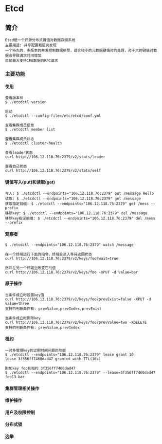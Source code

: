 # Etcd

## 简介
    Etcd是一个开源分布式键值对数据存储系统
    主要用途: 共享配置和服务发现
    一个持久的，多版本的并发控制数据模型，适合较小的元数据键值对的处理，对于大的键值对数据会导致请求时间增加
    目前最大支持1MB数据的RPC请求

### 主要功能

#### 使用
    查看版本号
    $ ./etcdctl version
    
    启动
    $ ./etcdctl --config-file=/etc/etcd/conf.yml
    
    查看集群成员信息
    $ ./etcdctl member list
    
    查看集群成员状态
    $ ./etcdctl cluster-health
    
    查看leader状态
    curl http://106.12.118.76:2379/v2/stats/leader
    
    查看自己状态
    curl http://106.12.118.76:2379/v2/stats/self


#### 键值写入(put)和读取(get)
    写入: $ ./etcdctl --endpoints="106.12.118.76:2379" put /message Hello
    读取: $ ./etcdctl --endpoints="106.12.118.76:2379" get /message
    获取指定前缀: $ ./etcdctl --endpoints="106.12.118.76:2379" get /mess --prefix
    移除key: $ ./etcdctl --endpoints="106.12.118.76:2379" del /message
    移除key指定前缀: $ ./etcdctl --endpoints="106.12.118.76:2379" del /mess --prefix

#### 观察者
    $ ./etcdctl --endpoints="106.12.118.76:2379" watch /message
    
    在一个终端运行下面的指令，终端会进入等待返回状态
    curl http://106.12.118.76:2379/v2/keys/foo?wait=true
    
    然后在另一个终端去改变它的值
    curl http://106.12.118.76:2379/v2/keys/foo -XPUT -d value=bar
    
#### 原子操作
    当条件成立时设置key值
    curl http://106.12.118.76:2379/v2/keys/foo?prevExist=false -XPUT -d value=three    
    支持的判断条件有: prevValue,prevIndex,prevExist
    
    当条件成立时删除key
    curl http://106.12.118.76:2379/v2/keys/foo?prevValue=two -XDELETE  
    支持的判断条件有: prevValue,prevIndex

#### 租约
    一对多管理key的过期时间问题的功能
    $ ./etcdctl --endpoints="106.12.118.76:2379" lease grant 10
    lease 3f356ff7460dad47 granted with TTL(10s)
    
    附加key foo到租约 3f356ff7460dad47
    $ ./etcdctl --endpoints="106.12.118.76:2379" --lease=3f356ff7460dad47 foo13 bar

#### 集群管理相关操作

#### 维护操作

#### 用户及权限控制
    
#### 分布式锁

#### 选举

